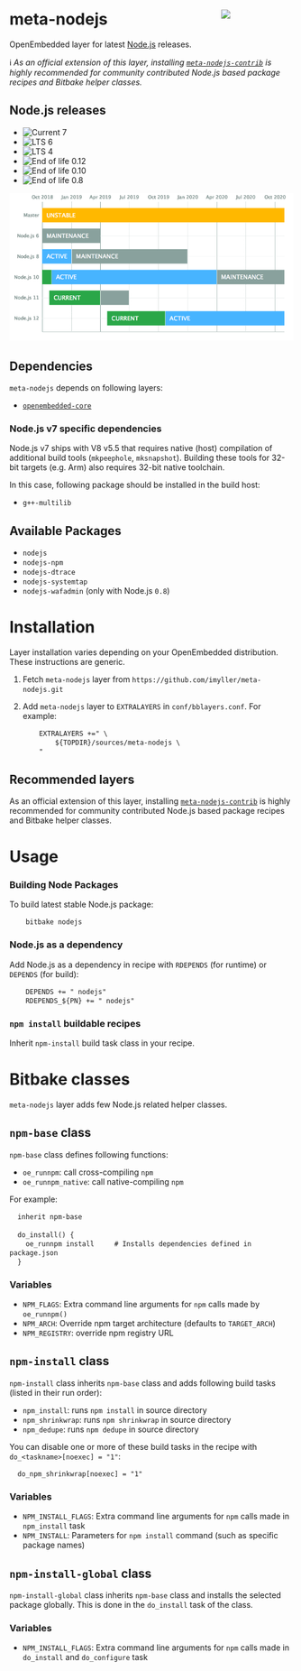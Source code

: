 meta-nodejs <img src="https://github.com/nodejs/nodejs.org/raw/master/static/images/logos/nodejs-new-black.png" width="128" align="right">
===========

OpenEmbedded layer for latest [Node.js](https://nodejs.org/ "Node.js") releases.
 
:information_source: *As an official extension of this layer, installing [`meta-nodejs-contrib`](https://github.com/imyller/meta-nodejs-contrib) is highly recommended for community contributed Node.js based package recipes and Bitbake helper classes.*

## Node.js releases

 * ![Current 7](https://img.shields.io/badge/Node.js%20Current-7.9.0-green.svg)
 * ![LTS 6](https://img.shields.io/badge/Node.js%20LTS-6.10.2-blue.svg)
 * ![LTS 4](https://img.shields.io/badge/Node.js%20LTS-4.8.2-blue.svg)
 * ![End of life 0.12](https://img.shields.io/badge/Node.js%20End%20of%20Life-0.12.18-lightgray.svg)
 * ![End of life 0.10](https://img.shields.io/badge/Node.js%20End%20of%20Life-0.10.48-lightgray.svg)
 * ![End of life 0.8](https://img.shields.io/badge/Node.js%20End%20of%20Life-0.8.28-lightgrey.svg)

![LTS Schedule](https://github.com/nodejs/LTS/raw/master/schedule.png)

## Dependencies

`meta-nodejs` depends on following layers:

 * [`openembedded-core`](http://layers.openembedded.org/layerindex/branch/master/layer/openembedded-core/)

### Node.js v7 specific dependencies

Node.js v7 ships with V8 v5.5 that requires native (host) compilation of additional build tools (`mkpeephole`, `mksnapshot`).
Building these tools for 32-bit targets (e.g. Arm) also requires 32-bit native toolchain.

In this case, following package should be installed in the build host:

 * `g++-multilib`

## Available Packages

 * `nodejs`
 * `nodejs-npm`
 * `nodejs-dtrace`
 * `nodejs-systemtap`
 * `nodejs-wafadmin` (only with Node.js `0.8`)

Installation
============

Layer installation varies depending on your OpenEmbedded distribution. These instructions are generic.

1. Fetch `meta-nodejs` layer from `https://github.com/imyller/meta-nodejs.git`
	
2. Add `meta-nodejs` layer to `EXTRALAYERS` in `conf/bblayers.conf`. For example:

	```bitbake
		EXTRALAYERS +=" \
			${TOPDIR}/sources/meta-nodejs \
		"
	```
	
## Recommended layers

As an official extension of this layer, installing [`meta-nodejs-contrib`](https://github.com/imyller/meta-nodejs-contrib) is highly recommended for community contributed Node.js based package recipes and Bitbake helper classes.

Usage
=====

### Building Node Packages

To build latest stable Node.js package:

```shell
	bitbake nodejs
```

### Node.js as a dependency

Add Node.js as a dependency in recipe with `RDEPENDS` (for runtime) or `DEPENDS` (for build):

```bitbake
	DEPENDS += " nodejs"
	RDEPENDS_${PN} += " nodejs"
```

### `npm install` buildable recipes

Inherit `npm-install` build task class in your recipe.

Bitbake classes 
===============

`meta-nodejs` layer adds few Node.js related helper classes.

## `npm-base` class

`npm-base` class defines following functions:
 
  * `oe_runnpm`: call cross-compiling `npm`
  * `oe_runnpm_native`: call native-compiling `npm`
  
For example:

```bitbake
  inherit npm-base

  do_install() {
	oe_runnpm install     # Installs dependencies defined in package.json
  }
```

### Variables

 * `NPM_FLAGS`: Extra command line arguments for `npm` calls made by `oe_runnpm()`
 * `NPM_ARCH`: Override npm target architecture (defaults to `TARGET_ARCH`)
 * `NPM_REGISTRY`: override npm registry URL

## `npm-install` class

`npm-install` class inherits `npm-base` class and adds following build tasks (listed in their run order):

  * `npm_install`: runs `npm install` in source directory
  * `npm_shrinkwrap`: runs `npm shrinkwrap` in source directory
  * `npm_dedupe`: runs `npm dedupe` in source directory

You can disable one or more of these build tasks in the recipe with `do_<taskname>[noexec] = "1"`:

```bitbake
  do_npm_shrinkwrap[noexec] = "1"
```

### Variables

 * `NPM_INSTALL_FLAGS`: Extra command line arguments for `npm` calls made in `npm_install` task 
 * `NPM_INSTALL`: Parameters for `npm install` command (such as specific package names)

## `npm-install-global` class

`npm-install-global` class inherits `npm-base` class and installs the selected package globally.
This is done in the `do_install` task of the class.

### Variables

* `NPM_INSTALL_FLAGS`: Extra command line arguments for `npm` calls made in `do_install` and `do_configure` task
